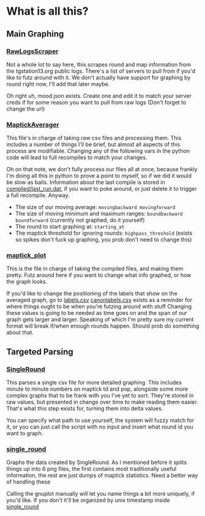 # What is all this?

## Main Graphing

### [RawLogsScraper](RawLogsScraper.py)

Not a whole lot to say here, this scrapes round and map information from the tgstation13.org public logs.
There's a list of servers to pull from if you'd like to futz around with it. We don't actually have support for graphing by round right now, I'll add that later maybe.

Oh right uh, mood.json exists. Create one and edit it to match your server creds if for some reason you want to pull from raw logs (Don't forget to change the url)

### [MaptickAverager](MaptickAverager.py)

This file's in charge of taking raw csv files and processing them. This includes a number of things
I'll be brief, but almost all aspects of this process are modifiable. Changing any of the following vars in the python code will lead to full recompiles to match your changes.

Oh on that note, we don't fully process our files all at once, because frankly I'm doing all this in python to prove a point to myself, so if we did it would be slow as balls. Information about the last compile is stored in [compiled/last_run.dat](compiled/last_run.dat), if you want to poke around, or just delete it to trigger a full recompile. Anyway.

- The size of our moving average: `movingbackward movingforward`
- The size of moving minimum and maximum ranges: `boundbackward boundforward` (currently not graphed, do it yourself)
- The round to start graphing at: `starting_at`
- The maptick threshold for ignoring rounds: `highpass_threshold` (exists so spikes don't fuck up graphing, you prob don't need to change this)

### [maptick_plot](maptick_plot.gnuplot)

This is the file in charge of taking the compiled files, and making them pretty. Futz around here if you want to change what info graphed, or how the graph looks.

If you'd like to change the positioning of the labels that show on the averaged graph, go to [labels.csv](labels.csv) 
[canonlabels.csv](labels.csv) exists as a reminder for where things ought to be when you're futzing around with stuff
Changing these values is going to be needed as time goes on and the span of our graph gets larger and larger. Speaking of which I'm pretty sure my current format will break if/when enough rounds happen. Should prob do something about that.

## Targeted Parsing

### [SingleRound](SingleRound.py)

This parses a single csv file for more detailed graphing. This includes minute to minute numbers on maptick td and pop, alongside some more complex graphs that to be frank with you I've yet to sort. They're stored in raw values, but presented in change over time to make reading them easier. That's what this step exists for, turning them into delta values.

You can specify what path to use yourself, the system will fuzzy match for it, or you can just call the script with no input and insert what round id you want to graph.

### [single_round](single_round/single_round.gnuplot)

Graphs the data created by SingleRound. As I mentioned before it splits things up into 6 png files, the first contains most traditionally useful information, the rest are just dumps of maptick statistics. Need a better way of handling these

Calling the gnuplot manually will let you name things a bit more uniquely, if you'd like. If you don't it'll be organized by unix timestamp inside [single_round](single_round/)